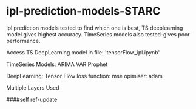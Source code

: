 # ipl-prediction-models-STARC
ipl prediction models tested to find which one is best, TS deeplearning model gives highest accuracy. TimeSeries models also tested-gives poor performance.

Access TS DeepLearning model in file: 'tensorFlow_ipl.ipynb'

TimeSeries Models:
ARIMA
VAR
Prophet

DeepLearning:
Tensor Flow
loss function:
mse
opimiser: 
adam

Multiple Layers Used



####self ref-update
